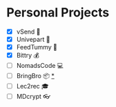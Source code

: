 # Personal Projects
- [x] vSend :lips:
- [x] Univepart :school:
- [x] FeedTummy :apple:
- [x] Bittry :moneybag:
- [ ] NomadsCode :computer:
- [ ] BringBro :package: [*](http://tr2me.com)
- [ ] Lec2rec :mortar_board:
- [ ] MDcrypt :eyeglasses:
